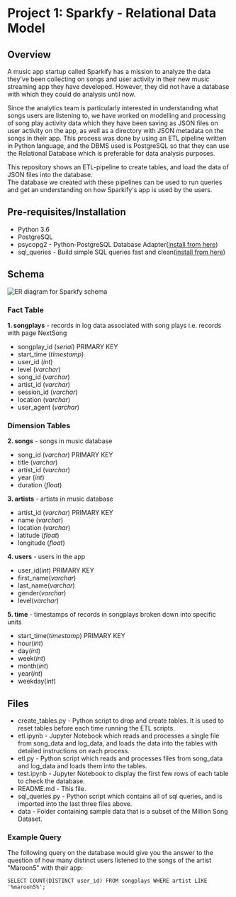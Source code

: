 # Project 1: Sparkfy - Relational Data Model

## Overview
A music app startup called Sparkify has a mission to analyze the data they've been collecting on songs and user activity in their new music streaming app they have developed.
However, they did not have a database with which they could do analysis until now.<br>

Since the analytics team is particularly interested in understanding what songs users are listening to, we have worked on modelling and processing of song play activity data
which they have been saving as JSON files on user activity on the app, as well as a directory with JSON metadata on the songs in their app.
This process was done by using an ETL pipeline written in Python language, and the DBMS used is PostgreSQL so that they can use the Relational Database which is preferable for data analysis purposes.</p>

This repository shows an ETL-pipeline to create tables, and load the data of JSON files into the database.<br>
The database we created with these pipelines can be used to run queries and get an understanding on how Sparkify's app is used by the users.</p>

## Pre-requisites/Installation
- Python 3.6
- PostgreSQL
- psycopg2 - Python-PostgreSQL Database Adapter([install from here](https://pypi.org/project/psycopg2/#files))
- sql_queries - Build simple SQL queries fast and clean([install from here](https://pypi.org/project/sql-queries/))

## Schema

![ER diagram for Sparkfy schema](https://user-images.githubusercontent.com/51218559/103168751-41603980-4879-11eb-938f-e5186d41779f.png)

### Fact Table
**1. songplays**  -  records in log data associated with song plays i.e. records with page NextSong

- songplay_id (*serial*) PRIMARY KEY
- start_time (*timestamp*)
- user_id (*int*)
- level (*varchar*)
- song_id (*varchar*)
- artist_id (*varchar*)
- session_id (*varchar*)
- location (*varchar*)
- user_agent (*varchar*)

### Dimension Tables

**2. songs**  -  songs in music database

- song_id (*varchar*)  PRIMARY KEY
- title (*varchar*)
- artist_id (*varchar*)
- year (*int*)
- duration (*float*)

**3. artists** - artists in music database

- artist_id (*varchar*)  PRIMARY KEY
- name (*varchar*)
- location (*varchar*)
- latitude (*float*)
- longitude (*float*)

**4. users** - users in the app

- user_id(*int*) PRIMARY KEY
- first_name(*varchar*)
- last_name(*varchar*)
- gender(*varchar*)
- level(*varchar*)

**5. time** - timestamps of records in songplays broken down into specific units

- start_time(*timestamp*) PRIMARY KEY
- hour(*int*)
- day(*int*)
- week(*int*)
- month(*int*)
- year(*int*)
- weekday(*int*)<br></p>

## Files

- create_tables.py - Python script to drop and create tables. It is used to reset tables before each time running the ETL scripts.
- etl.ipynb - Jupyter Notebook which reads and processes a single file from song_data and log_data, and loads the data into the tables with detailed instructions on each process.
- etl.py - Python script which reads and processes files from song_data and log_data and loads them into the tables.
- test.ipynb - Jupyter Notebook to display the first few rows of each table to check the database.
- README.md - This file.
- sql_queries.py - Python script which contains all of sql queries, and is imported into the last three files above.
- data - Folder containing sample data that is a subset of the Million Song Dataset.</p>

### Example Query

The following query on the database would give you the answer to the question of how many distinct users listened to the songs of the artist "Maroon5" with their app:

<code>SELECT COUNT(DISTINCT user_id) FROM songplays WHERE artist LIKE '%maroon5%';</code>
